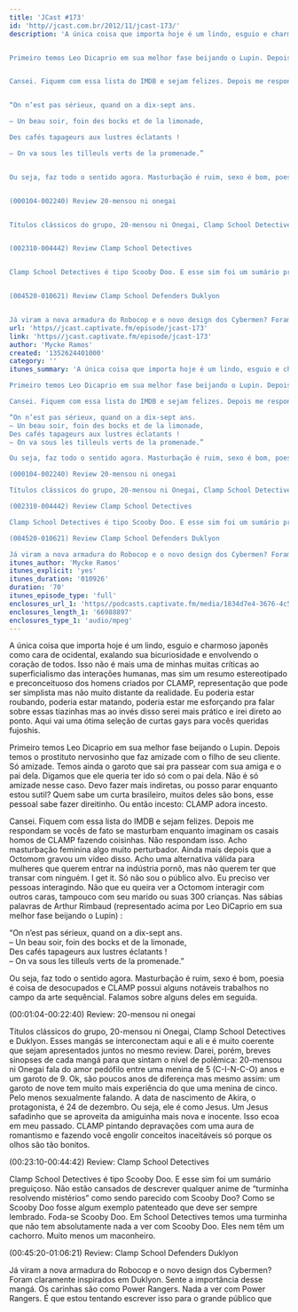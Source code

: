 ```yaml
---
title: 'JCast #173'
id: 'http//jcast.com.br/2012/11/jcast-173/'
description: 'A única coisa que importa hoje é um lindo, esguio e charmoso japonês como cara de ocidental, exalando sua bicuriosidade e envolvendo o coração de todos. Isso não é mais uma de minhas muitas críticas ao superficialismo das interações humanas, mas sim um resumo estereotipado e preconceituoso dos homens criados por CLAMP, representação que pode ser simplista mas não muito distante da realidade. Eu poderia estar roubando, poderia estar matando, poderia estar me esforçando pra falar sobre essas tiazinhas mas ao invés disso serei mais prático e irei direto ao ponto. Aqui vai uma ótima seleção de curtas gays para vocês queridas fujoshis.


Primeiro temos Leo Dicaprio em sua melhor fase beijando o Lupin. Depois temos o prostituto nervosinho que faz amizade com o filho de seu cliente. Só amizade. Temos ainda o garoto que sai pra passear com sua amiga e o pai dela. Digamos que ele queria ter ido só com o pai dela. Não é só amizade nesse caso. Devo fazer mais indiretas, ou posso parar enquanto estou sutil? Quem sabe um curta brasileiro, muitos deles são bons, esse pessoal sabe fazer direitinho. Ou então incesto CLAMP adora incesto.


Cansei. Fiquem com essa lista do IMDB e sejam felizes. Depois me respondam se vocês de fato se masturbam enquanto imaginam os casais homos de CLAMP fazendo coisinhas. Não respondam isso. Acho masturbação feminina algo muito perturbador. Ainda mais depois que a Octomom gravou um vídeo disso. Acho uma alternativa válida para mulheres que querem entrar na indústria pornô, mas não querem ter que transar com ninguém. I get it. Só não sou o público alvo. Eu preciso ver pessoas interagindo. Não que eu queira ver a Octomom interagir com outros caras, tampouco com seu marido ou suas 300 crianças. Nas sábias palavras de Arthur Rimbaud (representado acima por Leo DiCaprio em sua melhor fase beijando o Lupin) 


“On n’est pas sérieux, quand on a dix-sept ans.

– Un beau soir, foin des bocks et de la limonade,

Des cafés tapageurs aux lustres éclatants !

– On va sous les tilleuls verts de la promenade.”


Ou seja, faz todo o sentido agora. Masturbação é ruim, sexo é bom, poesia é coisa de desocupados e CLAMP possui alguns notáveis trabalhos no campo da arte sequêncial. Falamos sobre alguns deles em seguida.


(000104-002240) Review 20-mensou ni onegai


Títulos clássicos do grupo, 20-mensou ni Onegai, Clamp School Detectives e Duklyon. Esses mangás se interconectam aqui e ali e é muito coerente que sejam apresentados juntos no mesmo review. Darei, porém, breves sinopses de cada mangá para que sintam o nível de polêmica 20-mensou ni Onegai fala do amor pedófilo entre uma menina de 5 (C-I-N-C-O) anos e um garoto de 9. Ok, são poucos anos de diferença mas mesmo assim um garoto de nove tem muito mais experiência do que uma menina de cinco. Pelo menos sexualmente falando. A data de nascimento de Akira, o protagonista, é 24 de dezembro. Ou seja, ele é como Jesus. Um Jesus safadinho que se aproveita da amiguinha mais nova e inocente. Isso ecoa em meu passado. CLAMP pintando depravações com uma aura de romantismo e fazendo você engolir conceitos inaceitáveis só porque os olhos são tão bonitos.


(002310-004442) Review Clamp School Detectives


Clamp School Detectives é tipo Scooby Doo. E esse sim foi um sumário preguiçoso. Não estão cansados de descrever qualquer anime de “turminha resolvendo mistérios” como sendo parecido com Scooby Doo? Como se Scooby Doo fosse algum exemplo patenteado que deve ser sempre lembrado. Foda-se Scooby Doo. Em School Detectives temos uma turminha que não tem absolutamente nada a ver com Scooby Doo. Eles nem têm um cachorro. Muito menos um maconheiro.


(004520-010621) Review Clamp School Defenders Duklyon


Já viram a nova armadura do Robocop e o novo design dos Cybermen? Foram claramente inspirados em Duklyon. Sente a importância desse mangá. Os carinhas são como Power Rangers. Nada a ver com Power Rangers. É que estou tentando escrever isso para'
url: 'https//jcast.captivate.fm/episode/jcast-173'
link: 'https//jcast.captivate.fm/episode/jcast-173'
author: 'Mycke Ramos'
created: '1352624401000'
category: ''
itunes_summary: 'A única coisa que importa hoje é um lindo, esguio e charmoso japonês como cara de ocidental, exalando sua bicuriosidade e envolvendo o coração de todos. Isso não é mais uma de minhas muitas críticas ao superficialismo das interações humanas, mas sim um resumo estereotipado e preconceituoso dos homens criados por CLAMP, representação que pode ser simplista mas não muito distante da realidade. Eu poderia estar roubando, poderia estar matando, poderia estar me esforçando pra falar sobre essas tiazinhas mas ao invés disso serei mais prático e irei direto ao ponto. Aqui vai uma ótima seleção de curtas gays para vocês queridas fujoshis.

Primeiro temos Leo Dicaprio em sua melhor fase beijando o Lupin. Depois temos o prostituto nervosinho que faz amizade com o filho de seu cliente. Só amizade. Temos ainda o garoto que sai pra passear com sua amiga e o pai dela. Digamos que ele queria ter ido só com o pai dela. Não é só amizade nesse caso. Devo fazer mais indiretas, ou posso parar enquanto estou sutil? Quem sabe um curta brasileiro, muitos deles são bons, esse pessoal sabe fazer direitinho. Ou então incesto CLAMP adora incesto.

Cansei. Fiquem com essa lista do IMDB e sejam felizes. Depois me respondam se vocês de fato se masturbam enquanto imaginam os casais homos de CLAMP fazendo coisinhas. Não respondam isso. Acho masturbação feminina algo muito perturbador. Ainda mais depois que a Octomom gravou um vídeo disso. Acho uma alternativa válida para mulheres que querem entrar na indústria pornô, mas não querem ter que transar com ninguém. I get it. Só não sou o público alvo. Eu preciso ver pessoas interagindo. Não que eu queira ver a Octomom interagir com outros caras, tampouco com seu marido ou suas 300 crianças. Nas sábias palavras de Arthur Rimbaud (representado acima por Leo DiCaprio em sua melhor fase beijando o Lupin) 

“On n’est pas sérieux, quand on a dix-sept ans.
– Un beau soir, foin des bocks et de la limonade,
Des cafés tapageurs aux lustres éclatants !
– On va sous les tilleuls verts de la promenade.”

Ou seja, faz todo o sentido agora. Masturbação é ruim, sexo é bom, poesia é coisa de desocupados e CLAMP possui alguns notáveis trabalhos no campo da arte sequêncial. Falamos sobre alguns deles em seguida.

(000104-002240) Review 20-mensou ni onegai

Títulos clássicos do grupo, 20-mensou ni Onegai, Clamp School Detectives e Duklyon. Esses mangás se interconectam aqui e ali e é muito coerente que sejam apresentados juntos no mesmo review. Darei, porém, breves sinopses de cada mangá para que sintam o nível de polêmica 20-mensou ni Onegai fala do amor pedófilo entre uma menina de 5 (C-I-N-C-O) anos e um garoto de 9. Ok, são poucos anos de diferença mas mesmo assim um garoto de nove tem muito mais experiência do que uma menina de cinco. Pelo menos sexualmente falando. A data de nascimento de Akira, o protagonista, é 24 de dezembro. Ou seja, ele é como Jesus. Um Jesus safadinho que se aproveita da amiguinha mais nova e inocente. Isso ecoa em meu passado. CLAMP pintando depravações com uma aura de romantismo e fazendo você engolir conceitos inaceitáveis só porque os olhos são tão bonitos.

(002310-004442) Review Clamp School Detectives

Clamp School Detectives é tipo Scooby Doo. E esse sim foi um sumário preguiçoso. Não estão cansados de descrever qualquer anime de “turminha resolvendo mistérios” como sendo parecido com Scooby Doo? Como se Scooby Doo fosse algum exemplo patenteado que deve ser sempre lembrado. Foda-se Scooby Doo. Em School Detectives temos uma turminha que não tem absolutamente nada a ver com Scooby Doo. Eles nem têm um cachorro. Muito menos um maconheiro.

(004520-010621) Review Clamp School Defenders Duklyon

Já viram a nova armadura do Robocop e o novo design dos Cybermen? Foram claramente inspirados em Duklyon. Sente a importância desse mangá. Os carinhas são como Power Rangers. Nada a ver com Power Rangers. É que estou tentando escrever isso para o grande público...'
itunes_author: 'Mycke Ramos'
itunes_explicit: 'yes'
itunes_duration: '010926'
duration: '70'
itunes_episode_type: 'full'
enclosures_url_1: 'https//podcasts.captivate.fm/media/1834d7e4-3676-4c54-b2d9-227dc614c37e/darkonix-20141204081250_tc.mp3'
enclosures_length_1: '66988897'
enclosures_type_1: 'audio/mpeg'
---
```

A única coisa que importa hoje é um lindo, esguio e charmoso japonês como cara de ocidental, exalando sua bicuriosidade e envolvendo o coração de todos. Isso não é mais uma de minhas muitas críticas ao superficialismo das interações humanas, mas sim um resumo estereotipado e preconceituoso dos homens criados por CLAMP, representação que pode ser simplista mas não muito distante da realidade. Eu poderia estar roubando, poderia estar matando, poderia estar me esforçando pra falar sobre essas tiazinhas mas ao invés disso serei mais prático e irei direto ao ponto. Aqui vai uma ótima seleção de curtas gays para vocês queridas fujoshis.

Primeiro temos Leo Dicaprio em sua melhor fase beijando o Lupin. Depois temos o prostituto nervosinho que faz amizade com o filho de seu cliente. Só amizade. Temos ainda o garoto que sai pra passear com sua amiga e o pai dela. Digamos que ele queria ter ido só com o pai dela. Não é só amizade nesse caso. Devo fazer mais indiretas, ou posso parar enquanto estou sutil? Quem sabe um curta brasileiro, muitos deles são bons, esse pessoal sabe fazer direitinho. Ou então incesto: CLAMP adora incesto.

Cansei. Fiquem com essa lista do IMDB e sejam felizes. Depois me respondam se vocês de fato se masturbam enquanto imaginam os casais homos de CLAMP fazendo coisinhas. Não respondam isso. Acho masturbação feminina algo muito perturbador. Ainda mais depois que a Octomom gravou um vídeo disso. Acho uma alternativa válida para mulheres que querem entrar na indústria pornô, mas não querem ter que transar com ninguém. I get it. Só não sou o público alvo. Eu preciso ver pessoas interagindo. Não que eu queira ver a Octomom interagir com outros caras, tampouco com seu marido ou suas 300 crianças. Nas sábias palavras de Arthur Rimbaud (representado acima por Leo DiCaprio em sua melhor fase beijando o Lupin) :

“On n’est pas sérieux, quand on a dix-sept ans.  
– Un beau soir, foin des bocks et de la limonade,  
Des cafés tapageurs aux lustres éclatants !  
– On va sous les tilleuls verts de la promenade.”

Ou seja, faz todo o sentido agora. Masturbação é ruim, sexo é bom, poesia é coisa de desocupados e CLAMP possui alguns notáveis trabalhos no campo da arte sequêncial. Falamos sobre alguns deles em seguida.

(00:01:04-00:22:40) Review: 20-mensou ni onegai

Títulos clássicos do grupo, 20-mensou ni Onegai, Clamp School Detectives e Duklyon. Esses mangás se interconectam aqui e ali e é muito coerente que sejam apresentados juntos no mesmo review. Darei, porém, breves sinopses de cada mangá para que sintam o nível de polêmica: 20-mensou ni Onegai fala do amor pedófilo entre uma menina de 5 (C-I-N-C-O) anos e um garoto de 9. Ok, são poucos anos de diferença mas mesmo assim: um garoto de nove tem muito mais experiência do que uma menina de cinco. Pelo menos sexualmente falando. A data de nascimento de Akira, o protagonista, é 24 de dezembro. Ou seja, ele é como Jesus. Um Jesus safadinho que se aproveita da amiguinha mais nova e inocente. Isso ecoa em meu passado. CLAMP pintando depravações com uma aura de romantismo e fazendo você engolir conceitos inaceitáveis só porque os olhos são tão bonitos.

(00:23:10-00:44:42) Review: Clamp School Detectives

Clamp School Detectives é tipo Scooby Doo. E esse sim foi um sumário preguiçoso. Não estão cansados de descrever qualquer anime de “turminha resolvendo mistérios” como sendo parecido com Scooby Doo? Como se Scooby Doo fosse algum exemplo patenteado que deve ser sempre lembrado. Foda-se Scooby Doo. Em School Detectives temos uma turminha que não tem absolutamente nada a ver com Scooby Doo. Eles nem têm um cachorro. Muito menos um maconheiro.

(00:45:20-01:06:21) Review: Clamp School Defenders Duklyon

Já viram a nova armadura do Robocop e o novo design dos Cybermen? Foram claramente inspirados em Duklyon. Sente a importância desse mangá. Os carinhas são como Power Rangers. Nada a ver com Power Rangers. É que estou tentando escrever isso para o grande público que